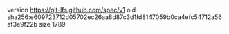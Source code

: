 version https://git-lfs.github.com/spec/v1
oid sha256:e609723712d05702ec26aa8d87c3d1fd8147059b0ca4efc54712a56af3e9f22b
size 1789
